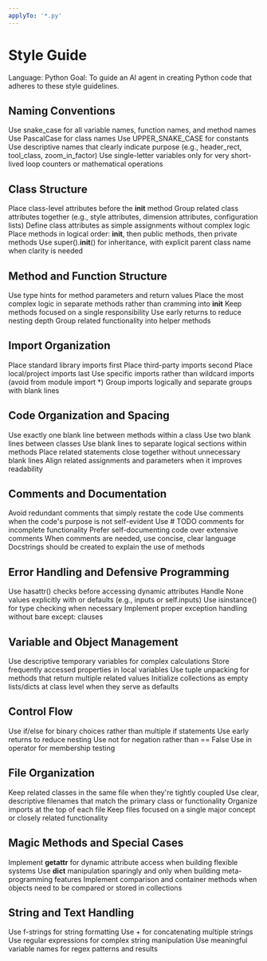 ```yaml
---
applyTo: '*.py'
---
```


# Style Guide
Language: Python
Goal: To guide an AI agent in creating Python code that adheres to these style guidelines.

## Naming Conventions

Use snake_case for all variable names, function names, and method names
Use PascalCase for class names
Use UPPER_SNAKE_CASE for constants
Use descriptive names that clearly indicate purpose (e.g., header_rect, tool_class, zoom_in_factor)
Use single-letter variables only for very short-lived loop counters or mathematical operations

## Class Structure

Place class-level attributes before the __init__ method
Group related class attributes together (e.g., style attributes, dimension attributes, configuration lists)
Define class attributes as simple assignments without complex logic
Place methods in logical order: __init__, then public methods, then private methods
Use super().__init__() for inheritance, with explicit parent class name when clarity is needed

## Method and Function Structure

Use type hints for method parameters and return values
Place the most complex logic in separate methods rather than cramming into __init__
Keep methods focused on a single responsibility
Use early returns to reduce nesting depth
Group related functionality into helper methods

## Import Organization

Place standard library imports first
Place third-party imports second
Place local/project imports last
Use specific imports rather than wildcard imports (avoid from module import *)
Group imports logically and separate groups with blank lines

## Code Organization and Spacing

Use exactly one blank line between methods within a class
Use two blank lines between classes
Use blank lines to separate logical sections within methods
Place related statements close together without unnecessary blank lines
Align related assignments and parameters when it improves readability

## Comments and Documentation

Avoid redundant comments that simply restate the code
Use comments when the code's purpose is not self-evident
Use # TODO comments for incomplete functionality
Prefer self-documenting code over extensive comments
When comments are needed, use concise, clear language
Docstrings should be created to explain the use of methods

## Error Handling and Defensive Programming

Use hasattr() checks before accessing dynamic attributes
Handle None values explicitly with or defaults (e.g., inputs or self.inputs)
Use isinstance() for type checking when necessary
Implement proper exception handling without bare except: clauses

## Variable and Object Management

Use descriptive temporary variables for complex calculations
Store frequently accessed properties in local variables
Use tuple unpacking for methods that return multiple related values
Initialize collections as empty lists/dicts at class level when they serve as defaults

## Control Flow

Use if/else for binary choices rather than multiple if statements
Use early returns to reduce nesting
Use not for negation rather than == False
Use in operator for membership testing

## File Organization

Keep related classes in the same file when they're tightly coupled
Use clear, descriptive filenames that match the primary class or functionality
Organize imports at the top of each file
Keep files focused on a single major concept or closely related functionality

## Magic Methods and Special Cases

Implement __getattr__ for dynamic attribute access when building flexible systems
Use __dict__ manipulation sparingly and only when building meta-programming features
Implement comparison and container methods when objects need to be compared or stored in collections

## String and Text Handling

Use f-strings for string formatting
Use + for concatenating multiple strings
Use regular expressions for complex string manipulation
Use meaningful variable names for regex patterns and results